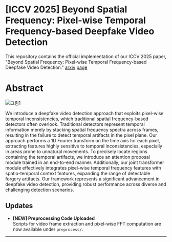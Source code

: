 # [ICCV 2025] Beyond Spatial Frequency: Pixel-wise Temporal Frequency-based Deepfake Video Detection
This repository contains the official implementation of our ICCV 2025 paper,
"Beyond Spatial Frequency: Pixel-wise Temporal Frequency-based Deepfake Video Detection."
 [arxiv](https://arxiv.org/abs/2507.02398)  [page](https://rama0126.github.io/PwTF-DVD/)





# Abstract
![그림1](https://github.com/user-attachments/assets/47093264-f235-4197-ac85-76f9c14653e3)

We introduce a deepfake video detection approach that exploits pixel-wise temporal inconsistencies, which traditional spatial frequency-based detectors often overlook. Traditional detectors represent temporal information merely by stacking spatial frequency spectra across frames, resulting in the failure to detect temporal artifacts in the pixel plane. Our approach performs a 1D Fourier transform on the time axis for each pixel, extracting features highly sensitive to temporal inconsistencies, especially in areas prone to unnatural movements. To precisely locate regions containing the temporal artifacts, we introduce an attention proposal module trained in an end-to-end manner. Additionally, our joint transformer module effectively integrates pixel-wise temporal frequency features with spatio-temporal context features, expanding the range of detectable forgery artifacts. Our framework represents a significant advancement in deepfake video detection, providing robust performance across diverse and challenging detection scenarios.



## Updates
- **[NEW] Preprocessing Code Uploaded**  
  Scripts for video frame extraction and pixel-wise FFT computation are now available under `preprocess/`.


---
